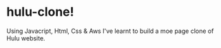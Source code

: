 # hulu-clone!


Using Javacript, Html, Css & Aws I've learnt to build a moe page clone of Hulu website. 
